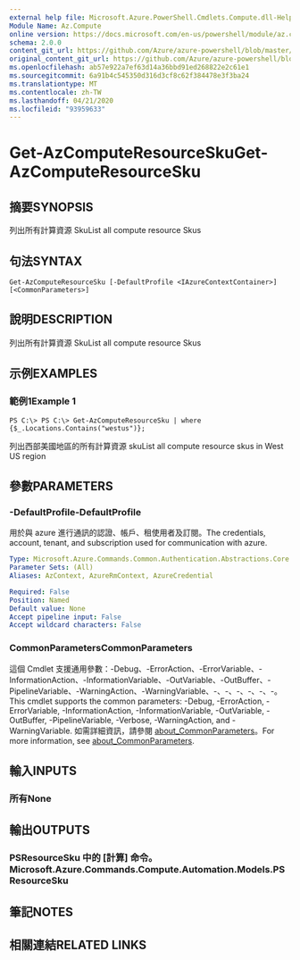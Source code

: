 ```yaml
---
external help file: Microsoft.Azure.PowerShell.Cmdlets.Compute.dll-Help.xml
Module Name: Az.Compute
online version: https://docs.microsoft.com/en-us/powershell/module/az.compute/get-azcomputeresourcesku
schema: 2.0.0
content_git_url: https://github.com/Azure/azure-powershell/blob/master/src/Compute/Compute/help/Get-AzComputeResourceSku.md
original_content_git_url: https://github.com/Azure/azure-powershell/blob/master/src/Compute/Compute/help/Get-AzComputeResourceSku.md
ms.openlocfilehash: ab57e922a7ef63d14a36bbd91ed268822e2c61e1
ms.sourcegitcommit: 6a91b4c545350d316d3cf8c62f384478e3f3ba24
ms.translationtype: MT
ms.contentlocale: zh-TW
ms.lasthandoff: 04/21/2020
ms.locfileid: "93959633"
---
```

# <span data-ttu-id="39805-101">Get-AzComputeResourceSku</span><span class="sxs-lookup"><span data-stu-id="39805-101">Get-AzComputeResourceSku</span></span>

## <span data-ttu-id="39805-102">摘要</span><span class="sxs-lookup"><span data-stu-id="39805-102">SYNOPSIS</span></span>
<span data-ttu-id="39805-103">列出所有計算資源 Sku</span><span class="sxs-lookup"><span data-stu-id="39805-103">List all compute resource Skus</span></span>

## <span data-ttu-id="39805-104">句法</span><span class="sxs-lookup"><span data-stu-id="39805-104">SYNTAX</span></span>

```
Get-AzComputeResourceSku [-DefaultProfile <IAzureContextContainer>] [<CommonParameters>]
```

## <span data-ttu-id="39805-105">說明</span><span class="sxs-lookup"><span data-stu-id="39805-105">DESCRIPTION</span></span>
<span data-ttu-id="39805-106">列出所有計算資源 Sku</span><span class="sxs-lookup"><span data-stu-id="39805-106">List all compute resource Skus</span></span>

## <span data-ttu-id="39805-107">示例</span><span class="sxs-lookup"><span data-stu-id="39805-107">EXAMPLES</span></span>

### <span data-ttu-id="39805-108">範例1</span><span class="sxs-lookup"><span data-stu-id="39805-108">Example 1</span></span>
```
PS C:\> PS C:\> Get-AzComputeResourceSku | where {$_.Locations.Contains("westus")};
```

<span data-ttu-id="39805-109">列出西部美國地區的所有計算資源 sku</span><span class="sxs-lookup"><span data-stu-id="39805-109">List all compute resource skus in West US region</span></span>

## <span data-ttu-id="39805-110">參數</span><span class="sxs-lookup"><span data-stu-id="39805-110">PARAMETERS</span></span>

### <span data-ttu-id="39805-111">-DefaultProfile</span><span class="sxs-lookup"><span data-stu-id="39805-111">-DefaultProfile</span></span>
<span data-ttu-id="39805-112">用於與 azure 進行通訊的認證、帳戶、租使用者及訂閱。</span><span class="sxs-lookup"><span data-stu-id="39805-112">The credentials, account, tenant, and subscription used for communication with azure.</span></span>

```yaml
Type: Microsoft.Azure.Commands.Common.Authentication.Abstractions.Core.IAzureContextContainer
Parameter Sets: (All)
Aliases: AzContext, AzureRmContext, AzureCredential

Required: False
Position: Named
Default value: None
Accept pipeline input: False
Accept wildcard characters: False
```

### <span data-ttu-id="39805-113">CommonParameters</span><span class="sxs-lookup"><span data-stu-id="39805-113">CommonParameters</span></span>
<span data-ttu-id="39805-114">這個 Cmdlet 支援通用參數：-Debug、-ErrorAction、-ErrorVariable、-InformationAction、-InformationVariable、-OutVariable、-OutBuffer、-PipelineVariable、-WarningAction、-WarningVariable、-、-、-、-、-、-。</span><span class="sxs-lookup"><span data-stu-id="39805-114">This cmdlet supports the common parameters: -Debug, -ErrorAction, -ErrorVariable, -InformationAction, -InformationVariable, -OutVariable, -OutBuffer, -PipelineVariable, -Verbose, -WarningAction, and -WarningVariable.</span></span> <span data-ttu-id="39805-115">如需詳細資訊，請參閱 [about_CommonParameters](http://go.microsoft.com/fwlink/?LinkID=113216)。</span><span class="sxs-lookup"><span data-stu-id="39805-115">For more information, see [about_CommonParameters](http://go.microsoft.com/fwlink/?LinkID=113216).</span></span>

## <span data-ttu-id="39805-116">輸入</span><span class="sxs-lookup"><span data-stu-id="39805-116">INPUTS</span></span>

### <span data-ttu-id="39805-117">所有</span><span class="sxs-lookup"><span data-stu-id="39805-117">None</span></span>

## <span data-ttu-id="39805-118">輸出</span><span class="sxs-lookup"><span data-stu-id="39805-118">OUTPUTS</span></span>

### <span data-ttu-id="39805-119">PSResourceSku 中的 [計算] 命令。</span><span class="sxs-lookup"><span data-stu-id="39805-119">Microsoft.Azure.Commands.Compute.Automation.Models.PSResourceSku</span></span>

## <span data-ttu-id="39805-120">筆記</span><span class="sxs-lookup"><span data-stu-id="39805-120">NOTES</span></span>

## <span data-ttu-id="39805-121">相關連結</span><span class="sxs-lookup"><span data-stu-id="39805-121">RELATED LINKS</span></span>
